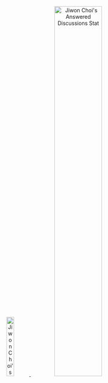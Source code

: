 <div align="center">
  <a href="https://www.credly.com/badges/acf8b0bc-2952-4ee1-ac3b-7ab91478ddbb">
    <img src="https://images.credly.com/size/340x340/images/b9feab85-1a43-4f6c-99a5-631b88d5461b/image.png" alt="Jiwon Choi's Answered Discussions Stat" style="width: 20%" />
  </a>
  <img src="https://answered.vercel.app/api?username=devjiwonchoi" alt="Jiwon Choi's Answered Discussions Stat" style="width: 50%" />
</div>

